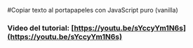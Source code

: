 #Copiar texto al portapapeles con JavaScript puro (vanilla)
### Video del tutorial: [https://youtu.be/sYccyYm1N6s](https://youtu.be/sYccyYm1N6s)




